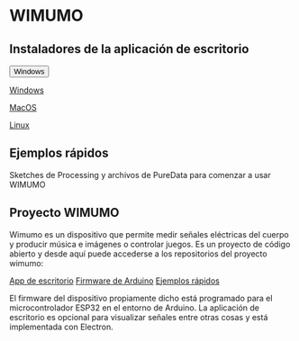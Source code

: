 # WIMUMO

## Instaladores de la aplicación de escritorio

<button name="button" onclick="https://github.com/wimumo/wimumo-desktop-app/releases/download/v1.0/wimumo-desktop-app-1.0.0-Setup_win64.exe">Windows</button>

 [Windows](https://github.com/wimumo/wimumo-desktop-app/releases/download/v1.0/wimumo-desktop-app-1.0.0-Setup_win64.exe)
 
 [MacOS](#)
 
 [Linux](#)

## Ejemplos rápidos

Sketches de Processing y archivos de PureData para comenzar a usar WIMUMO

## Proyecto WIMUMO

Wimumo es un dispositivo que permite medir señales eléctricas del cuerpo y producir música e imágenes o controlar juegos. Es un proyecto de código abierto y desde
aquí puede accederse a los repositorios del proyecto wimumo: 

 [App de escritorio](https://github.com/wimumo/wimumo-desktop-app/)
 [Firmware de Arduino](https://github.com/wimumo/wimumo-esp15-V2/)
 [Ejemplos rápidos](#)

El firmware del dispositivo propiamente dicho está programado para el microcontrolador ESP32 en el entorno de Arduino. La aplicación de escritorio es opcional para visualizar señales entre otras cosas y está implementada con Electron. 

 
 
